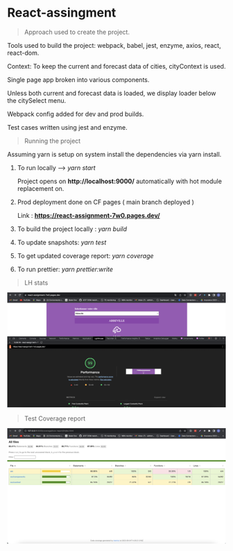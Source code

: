 # React-assingment

> Approach used to create the project.

Tools used to build the project: webpack, babel, jest, enzyme, axios, react, react-dom.

Context: To keep the current and forecast data of cities, cityContext is used.

Single page app broken into various components.

Unless both current and forecast data is loaded, we display loader below the citySelect menu.

Webpack config added for dev and prod builds.

Test cases written using jest and enzyme.

> Running the project 

Assuming yarn is setup on system install the dependencies via yarn install.

1. To run locally -->  *yarn start*

    Project opens on **http://localhost:9000/** automatically with hot module replacement on.

2. Prod deployment done on CF pages ( main branch deployed )

    Link : **https://react-assignment-7w0.pages.dev/**

3. To build the project locally : *yarn build*

4. To update snapshots: *yarn test*

5. To get updated coverage report: *yarn coverage*

6. To run prettier: *yarn prettier:write*

> LH stats

![lh-image](lighthouse-snap.png)

> Test Coverage report

![cov-report](coverage.png)